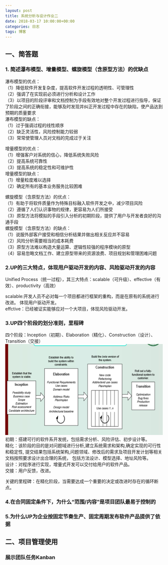 ```yaml
---
layout: post
title: 系统分析与设计作业二
date: 2018-03-17 10:00:00+00:00
categories: 日志
tags: 博客
---
```


## 一、简答题
### 1. 简述瀑布模型、增量模型、螺旋模型（含原型方法）的优缺点  
瀑布模型的优点：  
（1）降低软件开发复杂度，提高软件开发过程的透明性、可管理性  
（2）强调了在实现前必须进行分析和设计工作  
（3）以项目的阶段评审和文档控制为手段有效地对整个开发过程进行指导，保证了阶段之间的正确衔接，能够及时发现并纠正开发过程中存在的缺陷，使产品达到预期的质量要求  
瀑布模型的缺点：  
（1）过于强调过程的线性顺序  
（2）缺乏灵活性，风险控制能力较弱  
（3）常常使管理人员对文档的完成过于关注  

增量模型的优点：  
（1）增强客户对系统的信心，降低系统失败风险  
（2）提高系统可靠性  
（3）提高系统的稳定性和可维护性  
增量模型的缺点：  
（1）增量粒度难以选择  
（2）确定所有的基本业务服务比较困难  

螺旋模型（含原型方法）的优点：  
（1）有助于将软件质量作为特殊目标融入软件开发之中，减少项目风险  
（2）遵循了人们认识事物的规律，更容易为人们所接受  
（3）原型方法将模拟的手段引入分析的初期阶段，提供了用户与开发者良好的沟通手段  
螺旋模型（含原型方法）的缺点：  
（1）说服外部客户接受和相信分析结果并做出相关反应并不容易  
（2）风险分析需要相当的成本耗费  
（3）原型方法难以构造大量运算、逻辑性较强的程序模块的原型  
（4）容易忽略文档工作、建立原型带来的资源浪费、项目规划和管理困难问题  

### 2.UP的三大特点，体现用户驱动开发的内容、风险驱动开发的内容
Unified Process（统一过程），其三大特点：scalable（可升级）、effective（有效）、productivity（高效）  

scalable:开发人员不必对每一个项目都进行框架的重构，而是在原有的系统进行改进。 体现用户驱动开发。   
effctive：已经被证实能够应对一个大项目，体现风险驱动开发。
### 3.UP四个阶段的划分准则，里程碑
四个阶段：Inception（初期）、Elaboration（精化）、Construction（设计）、Transition（交接） 
![](UPFourParts.PNG)  
初期：搭建可行的软件系开发统，包括需求分析、风险评估、初步设计等。  
精化：该阶段的目的是对问题域进行分析,建立系统需求和架构,确定实现的可行性和稳定性,
提交结果包括系统架构,问题领域、修改后的需求及项目开发计划等相关文档按照要求设计出合理的系统，
包括方法设计、模型选择、地址风险等。  
设计：对程序进行实现，增量式开发可以交付给用户的软件产品。  
交接：用户反馈，改进。  

关键的里程碑：在精化阶段，当需要达成一个重要的决定或改进时存在的循环断点。
### 4.在合同固定条件下，为什么“范围/内容”是项目团队最易于控制的
### 5.为什么UP为企业按固定节奏生产、固定周期发布软件产品提供了依据
## 二、项目管理使用
### 展示团队任务Kanban
